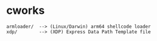 # cworks
  
	armloader/	-->	(Linux/Darwin) arm64 shellcode loader
	xdp/		-->	(XDP) Express Data Path Template file
